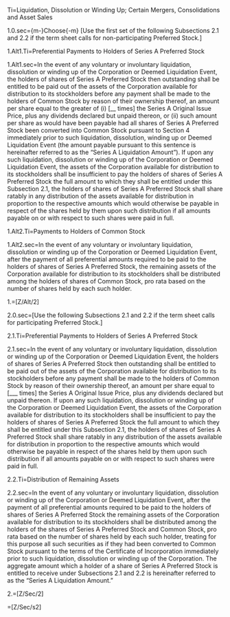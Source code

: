 Ti=Liquidation, Dissolution or Winding Up; Certain Mergers, Consolidations and Asset Sales

1.0.sec={m-}Choose{-m} [Use the first set of the following Subsections 2.1 and 2.2 if the term sheet calls for non-participating Preferred Stock.]

1.Alt1.Ti=Preferential Payments to Holders of Series A Preferred Stock

1.Alt1.sec=In the event of any voluntary or involuntary liquidation, dissolution or winding up of the Corporation or Deemed Liquidation Event, the holders of shares of Series A Preferred Stock then outstanding shall be entitled to be paid out of the assets of the Corporation available for distribution to its stockholders before any payment shall be made to the holders of Common Stock by reason of their ownership thereof, an amount per share equal to the greater of (i) [__ times] the Series A Original Issue Price, plus any dividends declared but unpaid thereon, or (ii)  such amount per share as would have been payable had all shares of Series A Preferred Stock been converted into Common Stock pursuant to Section 4 immediately prior to such liquidation, dissolution, winding up or Deemed Liquidation Event (the amount payable pursuant to this sentence is hereinafter referred to as the “Series A Liquidation Amount”).  If upon any such liquidation, dissolution or winding up of the Corporation or Deemed Liquidation Event, the assets of the Corporation available for distribution to its stockholders shall be insufficient to pay the holders of shares of Series A Preferred Stock the full amount to which they shall be entitled under this Subsection 2.1, the holders of shares of Series A Preferred Stock shall share ratably in any distribution of the assets available for distribution in proportion to the respective amounts which would otherwise be payable in respect of the shares held by them upon such distribution if all amounts payable on or with respect to such shares were paid in full.

1.Alt2.Ti=Payments to Holders of Common Stock

1.Alt2.sec=In the event of any voluntary or involuntary liquidation, dissolution or winding up of the Corporation or Deemed Liquidation Event, after the payment of all preferential amounts required to be paid to the holders of shares of Series A Preferred Stock, the remaining assets of the Corporation available for distribution to its stockholders shall be distributed among the holders of shares of Common Stock, pro rata based on the number of shares held by each such holder.

1.=[Z/Alt/2]

2.0.sec=[Use the following Subsections 2.1 and 2.2 if the term sheet calls for participating Preferred Stock.]

2.1.Ti=Preferential Payments to Holders of Series A Preferred Stock

2.1.sec=In the event of any voluntary or involuntary liquidation, dissolution or winding up of the Corporation or Deemed Liquidation Event, the holders of shares of Series A Preferred Stock then outstanding shall be entitled to be paid out of the assets of the Corporation available for distribution to its stockholders before any payment shall be made to the holders of Common Stock by reason of their ownership thereof, an amount per share equal to [___ times] the Series A Original Issue Price, plus any dividends declared but unpaid thereon.  If upon any such liquidation, dissolution or winding up of the Corporation or Deemed Liquidation Event, the assets of the Corporation available for distribution to its stockholders shall be insufficient to pay the holders of shares of Series A Preferred Stock the full amount to which they shall be entitled under this Subsection 2.1, the holders of shares of Series A Preferred Stock shall share ratably in any distribution of the assets available for distribution in proportion to the respective amounts which would otherwise be payable in respect of the shares held by them upon such distribution if all amounts payable on or with respect to such shares were paid in full.

2.2.Ti=Distribution of Remaining Assets

2.2.sec=In the event of any voluntary or involuntary liquidation, dissolution or winding up of the Corporation or Deemed Liquidation Event, after the payment of all preferential amounts required to be paid to the holders of shares of Series A Preferred Stock the remaining assets of the Corporation available for distribution to its stockholders shall be distributed among the holders of the shares of Series A Preferred Stock and Common Stock, pro rata based on the number of shares held by each such holder, treating for this purpose all such securities as if they had been converted to Common Stock pursuant to the terms of the Certificate of Incorporation immediately prior to such liquidation, dissolution or winding up of the Corporation.  The aggregate amount which a holder of a share of Series A Preferred Stock is entitled to receive under Subsections 2.1 and 2.2 is hereinafter referred to as the “Series A Liquidation Amount.”

2.=[Z/Sec/2]

=[Z/Sec/s2]